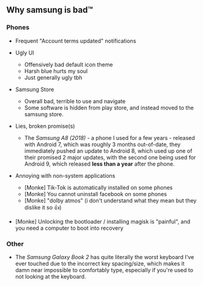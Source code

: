 ## Why samsung is bad™

### Phones

 - Frequent "Account terms updated" notifications
 - Ugly UI
   * Offensively bad default icon theme
   * Harsh blue hurts my soul
   * Just generally ugly tbh
 - Samsung Store
   * Overall bad, terrible to use and navigate
   * Some software is hidden from play store, and instead moved to the samsung store.
 - Lies, broken promise(s)
   * The *Samsung A8 (2018)* - a phone I used for a few years - released with Android 7, which was roughly 3 months out-of-date, they immediately pushed an update to Android 8, which used up one of their promised 2 major updates, with the second one being used for Android 9, which released **less than a year** after the phone.

 - Annoying with non-system applications
   * [Monke] Tik-Tok is automatically installed on some phones
   * [Monke] You cannot uninstall facebook on some phones
   * [Monke] "dolby atmos" (i don't understand what they mean but they dislike it so 👍)
 - [Monke] Unlocking the bootloader / installing magisk is "painful", and you need a computer to boot into recovery
 
### Other

 - The *Samsung Galaxy Book 2* has quite literally the worst keyboard I've ever touched due to the incorrect key spacing/size, which makes it damn near impossible to comfortably type, especially if you're used to not looking at the keyboard.

